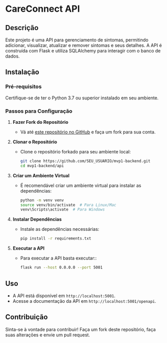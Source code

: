 # CareConnect API

## Descrição
Este projeto é uma API para gerenciamento de sintomas, permitindo adicionar, visualizar, atualizar e remover sintomas e seus detalhes. A API é construída com Flask e utiliza SQLAlchemy para interagir com o banco de dados.

## Instalação

### Pré-requisitos
Certifique-se de ter o Python 3.7 ou superior instalado em seu ambiente.

### Passos para Configuração

1. **Fazer Fork do Repositório**
   - Vá até [este repositório no GitHub](https://github.com/mcurvello/mvp1-backend.git) e faça um fork para sua conta.

2. **Clonar o Repositório**
   - Clone o repositório forkado para seu ambiente local:
     ```bash
     git clone https://github.com/SEU_USUARIO/mvp1-backend.git
     cd mvp1-backend/api
     ```

3. **Criar um Ambiente Virtual**
   - É recomendável criar um ambiente virtual para instalar as dependências:
     ```bash
     python -m venv venv
     source venv/bin/activate  # Para Linux/Mac
     venv\Scripts\activate  # Para Windows
     ```

4. **Instalar Dependências**
   - Instale as dependências necessárias:
     ```bash
     pip install -r requirements.txt
     ```

5. **Executar a API**
   - Para executar a API basta executar::
     ```bash
     flask run --host 0.0.0.0 --port 5001
     ```

## Uso
- A API está disponível em `http://localhost:5001`.
- Acesse a documentação da API em `http://localhost:5001/openapi`.

## Contribuição
Sinta-se à vontade para contribuir! Faça um fork deste repositório, faça suas alterações e envie um pull request.
